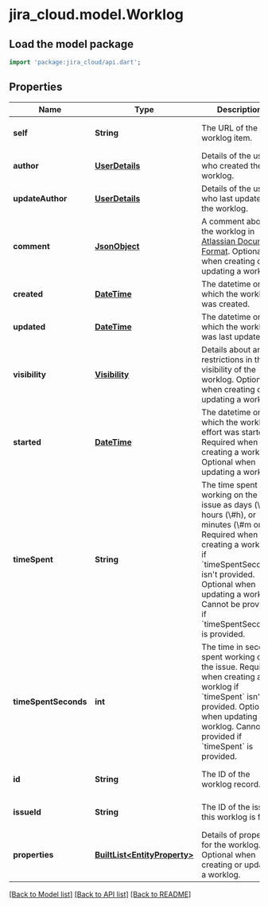 # jira_cloud.model.Worklog

## Load the model package
```dart
import 'package:jira_cloud/api.dart';
```

## Properties
Name | Type | Description | Notes
------------ | ------------- | ------------- | -------------
**self** | **String** | The URL of the worklog item. | [optional] [default to null]
**author** | [**UserDetails**](UserDetails.md) | Details of the user who created the worklog. | [optional] [default to null]
**updateAuthor** | [**UserDetails**](UserDetails.md) | Details of the user who last updated the worklog. | [optional] [default to null]
**comment** | [**JsonObject**](Object.md) | A comment about the worklog in [Atlassian Document Format](https://developer.atlassian.com/cloud/jira/platform/apis/document/structure/). Optional when creating or updating a worklog. | [optional] [default to null]
**created** | [**DateTime**](DateTime.md) | The datetime on which the worklog was created. | [optional] [default to null]
**updated** | [**DateTime**](DateTime.md) | The datetime on which the worklog was last updated. | [optional] [default to null]
**visibility** | [**Visibility**](Visibility.md) | Details about any restrictions in the visibility of the worklog. Optional when creating or updating a worklog. | [optional] [default to null]
**started** | [**DateTime**](DateTime.md) | The datetime on which the worklog effort was started. Required when creating a worklog. Optional when updating a worklog. | [optional] [default to null]
**timeSpent** | **String** | The time spent working on the issue as days (\\#d), hours (\\#h), or minutes (\\#m or \\#). Required when creating a worklog if &#x60;timeSpentSeconds&#x60; isn&#39;t provided. Optional when updating a worklog. Cannot be provided if &#x60;timeSpentSecond&#x60; is provided. | [optional] [default to null]
**timeSpentSeconds** | **int** | The time in seconds spent working on the issue. Required when creating a worklog if &#x60;timeSpent&#x60; isn&#39;t provided. Optional when updating a worklog. Cannot be provided if &#x60;timeSpent&#x60; is provided. | [optional] [default to null]
**id** | **String** | The ID of the worklog record. | [optional] [default to null]
**issueId** | **String** | The ID of the issue this worklog is for. | [optional] [default to null]
**properties** | [**BuiltList&lt;EntityProperty&gt;**](EntityProperty.md) | Details of properties for the worklog. Optional when creating or updating a worklog. | [optional] [default to const []]

[[Back to Model list]](../README.md#documentation-for-models) [[Back to API list]](../README.md#documentation-for-api-endpoints) [[Back to README]](../README.md)


